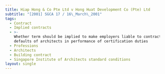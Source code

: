 ```yaml
---
title: Hiap Hong & Co Pte Ltd v Hong Huat Development Co (Pte) Ltd
subtitle: "[2001] SGCA 17 / 16\_March\_2001"
tags:
  - Contract
  - Implied contracts
  - >-
    Whether term should be implied to make employers liable to contractors for
    defaults of architects in performance of certification duties
  - Professions
  - Architects
  - Building contract
  - Singapore Institute of Architects standard conditions
layout: single
---
```


